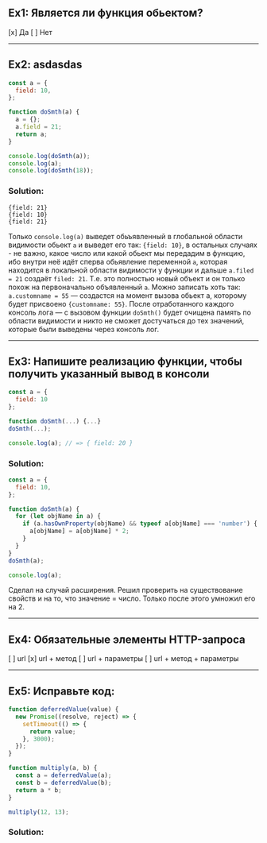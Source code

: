 ## Ex1: Является ли функция обьектом?

[x] Да
[ ] Нет

---

## Ex2: asdasdas

```js
const a = {
  field: 10,
};

function doSmth(a) {
  a = {};
  a.field = 21;
  return a;
}

console.log(doSmth(a));
console.log(a);
console.log(doSmth(18));
```

### Solution:

```log
{field: 21}
{field: 10}
{field: 21}
```

Только `console.log(a)` выведет обьъявленный в глобальной области видимости обьект `a` и выведет его так: `{field: 10}`, в остальных случаях - не важно, какое число или какой обьект мы передадим в функцию, ибо внутри неё идёт сперва обьявление переменной `a`, которая находится в локальной области видимости у функции и дальше `a.filed = 21` создаёт `filed: 21`. Т.е. это полностью новый объект и он только похож на первоначально объявленный `a`. Можно записать хоть так: `a.customname = 55` — создастся на момент вызова обьект а, которому будет присвоено `{customname: 55}`. После отработанного каждого консоль лога — с вызовом функции `doSmth()` будет очищена память по области видимости и никто не сможет достучаться до тех значений, которые были выведены через консоль лог.

---

## Ex3: Напишите реализацию функции, чтобы получить указанный вывод в консоли

```js
const a = {
  field: 10
};

function doSmth(...) {...}
doSmth(...);

console.log(a); // => { field: 20 }
```

### Solution:

```js
const a = {
  field: 10,
};

function doSmth(a) {
  for (let objName in a) {
    if (a.hasOwnProperty(objName) && typeof a[objName] === 'number') {
      a[objName] = a[objName] * 2;
    }
  }
}
doSmth(a);

console.log(a);
```

Сделал на случай расширения. Решил проверить на существование свойств и на то, что значение = число. Только после этого умножил его на 2.

---

## Ex4: Обязательные элементы HTTP-запроса

[ ] url
[x] url + метод
[ ] url + параметры
[ ] url + метод + параметры

---

## Ex5: Исправьте код:

```js
function deferredValue(value) {
  new Promise((resolve, reject) => {
    setTimeout(() => {
      return value;
    }, 3000);
  });
}

function multiply(a, b) {
  const a = deferredValue(a);
  const b = deferredValue(b);
  return a * b;
}

multiply(12, 13);
```

### Solution:
